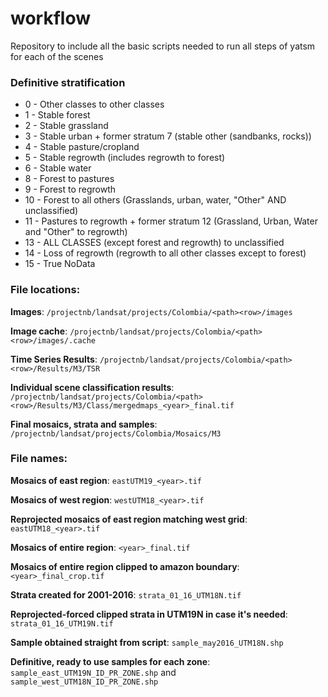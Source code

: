 # workflow
Repository to include all the basic scripts needed to run all steps of yatsm for each of the scenes

### Definitive stratification 

* 0 - Other classes to other classes
* 1 - Stable forest
* 2 - Stable grassland
* 3 - Stable urban + former stratum 7 (stable other (sandbanks, rocks))
* 4 - Stable pasture/cropland
* 5 - Stable regrowth (includes regrowth to forest)
* 6 - Stable water
* 8 - Forest to pastures
* 9 - Forest to regrowth
* 10 - Forest to all others (Grasslands, urban, water, "Other" AND unclassified)
* 11 - Pastures to regrowth + former stratum 12 (Grassland, Urban, Water and "Other" to regrowth)
* 13 - ALL CLASSES (except forest and regrowth) to unclassified
* 14 - Loss of regrowth (regrowth to all other classes except to forest)
* 15 - True NoData

### File locations:

**Images**: `/projectnb/landsat/projects/Colombia/<path><row>/images`

**Image cache**: `/projectnb/landsat/projects/Colombia/<path><row>/images/.cache` 

**Time Series Results**: `/projectnb/landsat/projects/Colombia/<path><row>/Results/M3/TSR`

**Individual scene classification results**: 
`/projectnb/landsat/projects/Colombia/<path><row>/Results/M3/Class/mergedmaps_<year>_final.tif`

**Final mosaics, strata and samples**: `/projectnb/landsat/projects/Colombia/Mosaics/M3`

### File names:

**Mosaics of east region**: `eastUTM19_<year>.tif`

**Mosaics of west region**: `westUTM18_<year>.tif`

**Reprojected mosaics of east region matching west grid**: `eastUTM18_<year>.tif`

**Mosaics of entire region**: `<year>_final.tif`

**Mosaics of entire region clipped to amazon boundary**: `<year>_final_crop.tif`

**Strata created for 2001-2016**: `strata_01_16_UTM18N.tif`

**Reprojected-forced clipped strata in UTM19N in case it's needed**: `strata_01_16_UTM19N.tif`

**Sample obtained straight from script**: `sample_may2016_UTM18N.shp`

**Definitive, ready to use samples for each zone**: 
`sample_east_UTM19N_ID_PR_ZONE.shp` and `sample_west_UTM18N_ID_PR_ZONE.shp`
